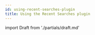 ```yaml
---
id: using-recent-searches-plugin
title: Using the Recent Searches plugin
---
```


import Draft from './partials/draft.md'

<Draft />
